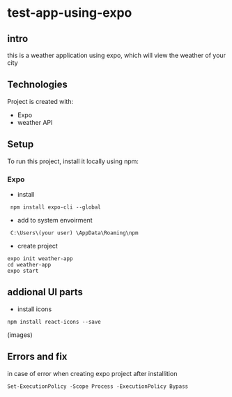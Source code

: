 # test-app-using-expo



## intro 
this is a weather application using expo, which will view the weather of your city 

## Technologies
Project is created with:
* Expo
* weather API

## Setup
To run this project, install it locally using npm:
### Expo 
* install 
```
 npm install expo-cli --global
```
* add to system envoirment 
```
 C:\Users\(your user) \AppData\Roaming\npm
```
* create project 
```
expo init weather-app
cd weather-app
expo start 
```

## addional UI parts 
* install icons 
```
npm install react-icons --save
```
(images)


## Errors and fix 
in case of error when creating expo project after installition 
```
Set-ExecutionPolicy -Scope Process -ExecutionPolicy Bypass
```
